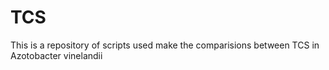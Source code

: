 # TCS
This is a repository of scripts used make the comparisions between TCS in Azotobacter vinelandii
